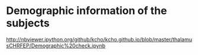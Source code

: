 Demographic information of the subjects
=======

http://nbviewer.ipython.org/github/kcho/kcho.github.io/blob/master/thalamusCHRFEP/Demographic%20check.ipynb
